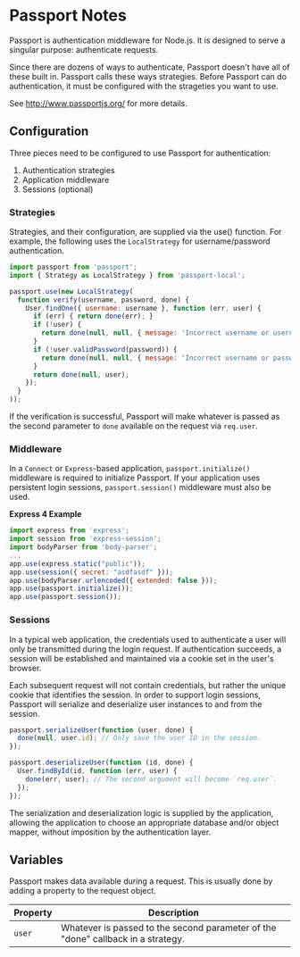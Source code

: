 # Passport Notes

Passport is authentication middleware for Node.js.  It is designed to serve a
singular purpose: authenticate requests.

Since there are dozens of ways to authenticate, Passport doesn't have all of
these built in.  Passport calls these ways strategies.  Before Passport can do
authentication, it must be configured with the strageties you want to use.

See http://www.passportjs.org/ for more details.


## Configuration

Three pieces need to be configured to use Passport for authentication:

1) Authentication strategies
2) Application middleware
3) Sessions (optional)

### Strategies

Strategies, and their configuration, are supplied via the use() function.  For
example, the following uses the `LocalStrategy` for username/password
authentication.

```js
import passport from 'passport';
import { Strategy as LocalStrategy } from 'passport-local';

passport.use(new LocalStrategy(
  function verify(username, password, done) {
    User.findOne({ username: username }, function (err, user) {
      if (err) { return done(err); }
      if (!user) {
        return done(null, null, { message: 'Incorrect username or username.' });
      }
      if (!user.validPassword(password)) {
        return done(null, null, { message: 'Incorrect username or password.' });
      }
      return done(null, user);
    });
  }
));
```

If the verification is successful, Passport will make whatever is passed as the
second parameter to `done` available on the request via `req.user`.

### Middleware

In a `Connect` or `Express`-based application, `passport.initialize()`
middleware is required to initialize Passport.  If your application uses
persistent login sessions, `passport.session()` middleware must also be used.

**Express 4 Example**

```js
import express from 'express';
import session from 'express-session';
import bodyParser from 'body-parser';
...
app.use(express.static("public"));
app.use(session({ secret: "asdfasdf" }));
app.use(bodyParser.urlencoded({ extended: false }));
app.use(passport.initialize());
app.use(passport.session());
```

### Sessions

In a typical web application, the credentials used to authenticate a user will only be transmitted during the login request. If authentication succeeds, a session will be established and maintained via a cookie set in the user's browser.

Each subsequent request will not contain credentials, but rather the unique cookie that identifies the session. In order to support login sessions, Passport will serialize and deserialize user instances to and from the session.

```js
passport.serializeUser(function (user, done) {
  done(null, user.id); // Only save the user ID in the session.
});

passport.deserializeUser(function (id, done) {
  User.findById(id, function (err, user) {
    done(err, user); // The second argument will become `req.user`.
  });
});
```

The serialization and deserialization logic is supplied by the application, allowing the application to choose an appropriate database and/or object mapper, without imposition by the authentication layer.


## Variables

Passport makes data available during a request. This is usually done by adding a property to the request object.

| Property | Description |
| -------- | ----------- |
| `user`   | Whatever is passed to the second parameter of the "done" callback in a strategy. |
